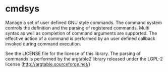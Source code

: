 cmdsys
======

Manage a set of user defined GNU style commands. The command system controls
the definition and the parsing of registered commands. Multi syntax as well as
completion of command arguments are supported. The effective action of a
command is performed by an user defined callback invoked during command
execution.

See the LICENSE file for the license of this library. The parsing of commands
is performed by the argtable2 library released under the LGPL-2 license
(http://argtable.sourceforge.net/)
